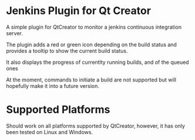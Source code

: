Jenkins Plugin for Qt Creator
===============

A simple plugin for QtCreator to monitor a jenkins continuous integration server.

The plugin adds a red or green icon depending on the build status and provides a tooltip to show the current build status.

It also displays the progress of currentlty running builds, and of the queued ones

At the moment, commands to initiate a build are not supported but will hopefully make it into a future version.

Supported Platforms
===================

Should work on all platforms supported by QtCreator, however, it has only been tested on Linux and Windows.



